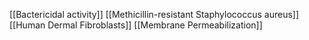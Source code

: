 [[Bactericidal activity]]
[[Methicillin-resistant Staphylococcus aureus]]
[[Human Dermal Fibroblasts]]
[[Membrane Permeabilization]]

